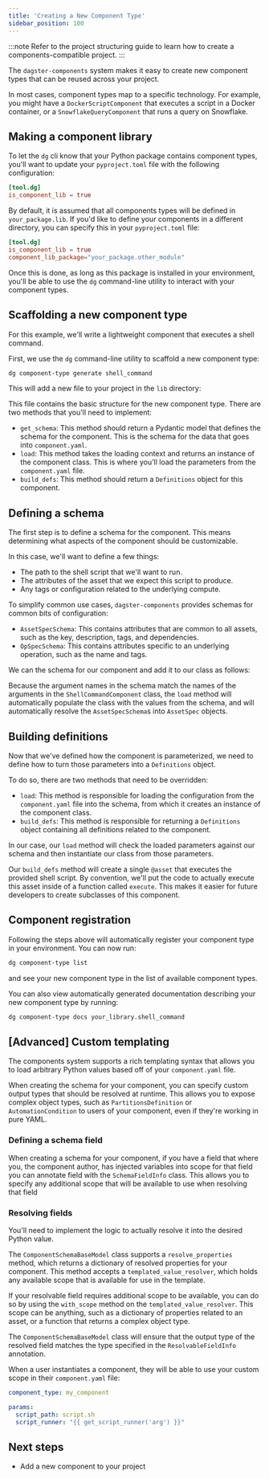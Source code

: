 ```yaml
---
title: 'Creating a New Component Type'
sidebar_position: 100
---
```


:::note
Refer to the project structuring guide to learn how to create a components-compatible project.
:::

The `dagster-components` system makes it easy to create new component types that can be reused across your project.

In most cases, component types map to a specific technology. For example, you might have a `DockerScriptComponent` that executes a script in a Docker container, or a `SnowflakeQueryComponent` that runs a query on Snowflake.

## Making a component library

To let the `dg` cli know that your Python package contains component types, you'll want to update your `pyproject.toml` file with the following configuration:

```toml
[tool.dg]
is_component_lib = true
```

By default, it is assumed that all components types will be defined in `your_package.lib`. If you'd like to define your components in a different directory, you can specify this in your `pyproject.toml` file:

```toml
[tool.dg]
is_component_lib = true
component_lib_package="your_package.other_module"
```

Once this is done, as long as this package is installed in your environment, you'll be able to use the `dg` command-line utility to interact with your component types.

## Scaffolding a new component type

For this example, we'll write a lightweight component that executes a shell command.

First, we use the `dg` command-line utility to scaffold a new component type:

```bash
dg component-type generate shell_command
```

This will add a new file to your project in the `lib` directory:

<CodeExample path="docs_beta_snippets/docs_beta_snippets/guides/components/shell-script-component/empty.py" language="python" />

This file contains the basic structure for the new component type. There are two methods that you'll need to implement:

- `get_schema`: This method should return a Pydantic model that defines the schema for the component. This is the schema for the data that goes into `component.yaml`.
- `load`: This method takes the loading context and returns an instance of the component class. This is where you'll load the parameters from the `component.yaml` file.
- `build_defs`: This method should return a `Definitions` object for this component.

## Defining a schema

The first step is to define a schema for the component. This means determining what aspects of the component should be customizable.

In this case, we'll want to define a few things:

- The path to the shell script that we'll want to run.
- The attributes of the asset that we expect this script to produce.
- Any tags or configuration related to the underlying compute.

To simplify common use cases, `dagster-components` provides schemas for common bits of configuration:

- `AssetSpecSchema`: This contains attributes that are common to all assets, such as the key, description, tags, and dependencies.
- `OpSpecSchema`: This contains attributes specific to an underlying operation, such as the name and tags.

We can the schema for our component and add it to our class as follows:

<CodeExample path="docs_beta_snippets/docs_beta_snippets/guides/components/shell-script-component/with-config-schema.py" language="python" />

Because the argument names in the schema match the names of the arguments in the `ShellCommandComponent` class, the `load` method will automatically populate the class with the values from the schema, and will automatically resolve the `AssetSpecSchema`s into `AssetSpec` objects.

## Building definitions

Now that we've defined how the component is parameterized, we need to define how to turn those parameters into a `Definitions` object.

To do so, there are two methods that need to be overridden:

- `load`: This method is responsible for loading the configuration from the `component.yaml` file into the schema, from which it creates an instance of the component class.
- `build_defs`: This method is responsible for returning a `Definitions` object containing all definitions related to the component.

In our case, our `load` method will check the loaded parameters against our schema and then instantiate our class from those parameters.

Our `build_defs` method will create a single `@asset` that executes the provided shell script. By convention, we'll put the code to actually execute this asset inside of a function called `execute`. This makes it easier for future developers to create subclasses of this component.

<CodeExample path="docs_beta_snippets/docs_beta_snippets/guides/components/shell-script-component/with-build-defs.py" language="python" />

## Component registration

Following the steps above will automatically register your component type in your environment. You can now run:

```bash
dg component-type list
```

and see your new component type in the list of available component types.

You can also view automatically generated documentation describing your new component type by running:

```bash
dg component-type docs your_library.shell_command
```

## [Advanced] Custom templating

The components system supports a rich templating syntax that allows you to load arbitrary Python values based off of your `component.yaml` file.

When creating the schema for your component, you can specify custom output types that should be resolved at runtime. This allows you to expose complex object types, such as `PartitionsDefinition` or `AutomationCondition` to users of your component, even if they're working in pure YAML.

### Defining a schema field

When creating a schema for your component, if you have a field that where you, the component author, has injected variables into scope for that field you can annotate field with the `SchemaFieldInfo` class. This allows you to specify any additional scope that will be available to use when resolving that field

<CodeExample path="docs_beta_snippets/docs_beta_snippets/guides/components/shell-script-component/defining-resolvable-field.py" language="python" />

### Resolving fields

You'll need to implement the logic to actually resolve it into the desired Python value.

The `ComponentSchemaBaseModel` class supports a `resolve_properties` method, which returns a dictionary of resolved properties for your component. This method accepts a `templated_value_resolver`, which holds any available scope that is available for use in the template.

If your resolvable field requires additional scope to be available, you can do so by using the `with_scope` method on the `templated_value_resolver`. This scope can be anything, such as a dictionary of properties related to an asset, or a function that returns a complex object type.

<CodeExample path="docs_beta_snippets/docs_beta_snippets/guides/components/shell-script-component/resolving-resolvable-field.py" language="python" />

The `ComponentSchemaBaseModel` class will ensure that the output type of the resolved field matches the type specified in the `ResolvableFieldInfo` annotation.

When a user instantiates a component, they will be able to use your custom scope in their `component.yaml` file:

```yaml
component_type: my_component

params:
  script_path: script.sh
  script_runner: "{{ get_script_runner('arg') }}"
```

## Next steps

- Add a new component to your project
